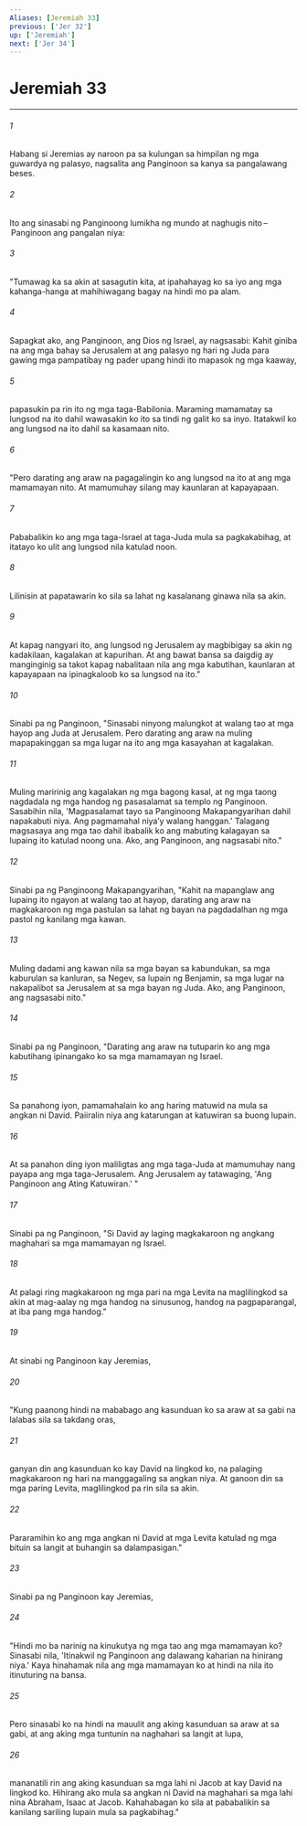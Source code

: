 ```yaml
---
Aliases: [Jeremiah 33]
previous: ['Jer 32']
up: ['Jeremiah']
next: ['Jer 34']
---
```

# Jeremiah 33

***

###### 1
Habang si Jeremias ay naroon pa sa kulungan sa himpilan ng mga guwardya ng palasyo, nagsalita ang Panginoon sa kanya sa pangalawang beses. 

###### 2
Ito ang sinasabi ng Panginoong lumikha ng mundo at naghugis nito – Panginoon ang pangalan niya: 

###### 3
"Tumawag ka sa akin at sasagutin kita, at ipahahayag ko sa iyo ang mga kahanga-hanga at mahihiwagang bagay na hindi mo pa alam. 

###### 4
Sapagkat ako, ang Panginoon, ang Dios ng Israel, ay nagsasabi: Kahit giniba na ang mga bahay sa Jerusalem at ang palasyo ng hari ng Juda para gawing mga pampatibay ng pader upang hindi ito mapasok ng mga kaaway, 

###### 5
papasukin pa rin ito ng mga taga-Babilonia. Maraming mamamatay sa lungsod na ito dahil wawasakin ko ito sa tindi ng galit ko sa inyo. Itatakwil ko ang lungsod na ito dahil sa kasamaan nito. 

###### 6
"Pero darating ang araw na pagagalingin ko ang lungsod na ito at ang mga mamamayan nito. At mamumuhay silang may kaunlaran at kapayapaan. 

###### 7
Pababalikin ko ang mga taga-Israel at taga-Juda mula sa pagkakabihag, at itatayo ko ulit ang lungsod nila katulad noon. 

###### 8
Lilinisin at papatawarin ko sila sa lahat ng kasalanang ginawa nila sa akin. 

###### 9
At kapag nangyari ito, ang lungsod ng Jerusalem ay magbibigay sa akin ng kadakilaan, kagalakan at kapurihan. At ang bawat bansa sa daigdig ay manginginig sa takot kapag nabalitaan nila ang mga kabutihan, kaunlaran at kapayapaan na ipinagkaloob ko sa lungsod na ito." 

###### 10
Sinabi pa ng Panginoon, "Sinasabi ninyong malungkot at walang tao at mga hayop ang Juda at Jerusalem. Pero darating ang araw na muling mapapakinggan sa mga lugar na ito ang mga kasayahan at kagalakan. 

###### 11
Muling maririnig ang kagalakan ng mga bagong kasal, at ng mga taong nagdadala ng mga handog ng pasasalamat sa templo ng Panginoon. Sasabihin nila, 'Magpasalamat tayo sa Panginoong Makapangyarihan dahil napakabuti niya. Ang pagmamahal niyaʼy walang hanggan.' Talagang magsasaya ang mga tao dahil ibabalik ko ang mabuting kalagayan sa lupaing ito katulad noong una. Ako, ang Panginoon, ang nagsasabi nito." 

###### 12
Sinabi pa ng Panginoong Makapangyarihan, "Kahit na mapanglaw ang lupaing ito ngayon at walang tao at hayop, darating ang araw na magkakaroon ng mga pastulan sa lahat ng bayan na pagdadalhan ng mga pastol ng kanilang mga kawan. 

###### 13
Muling dadami ang kawan nila sa mga bayan sa kabundukan, sa mga kaburulan sa kanluran, sa Negev, sa lupain ng Benjamin, sa mga lugar na nakapalibot sa Jerusalem at sa mga bayan ng Juda. Ako, ang Panginoon, ang nagsasabi nito." 

###### 14
Sinabi pa ng Panginoon, "Darating ang araw na tutuparin ko ang mga kabutihang ipinangako ko sa mga mamamayan ng Israel. 

###### 15
Sa panahong iyon, pamamahalain ko ang haring matuwid na mula sa angkan ni David. Paiiralin niya ang katarungan at katuwiran sa buong lupain. 

###### 16
At sa panahon ding iyon maliligtas ang mga taga-Juda at mamumuhay nang payapa ang mga taga-Jerusalem. Ang Jerusalem ay tatawaging, 'Ang Panginoon ang Ating Katuwiran.' " 

###### 17
Sinabi pa ng Panginoon, "Si David ay laging magkakaroon ng angkang maghahari sa mga mamamayan ng Israel. 

###### 18
At palagi ring magkakaroon ng mga pari na mga Levita na maglilingkod sa akin at mag-aalay ng mga handog na sinusunog, handog na pagpaparangal, at iba pang mga handog." 

###### 19
At sinabi ng Panginoon kay Jeremias, 

###### 20
"Kung paanong hindi na mababago ang kasunduan ko sa araw at sa gabi na lalabas sila sa takdang oras, 

###### 21
ganyan din ang kasunduan ko kay David na lingkod ko, na palaging magkakaroon ng hari na manggagaling sa angkan niya. At ganoon din sa mga paring Levita, maglilingkod pa rin sila sa akin. 

###### 22
Pararamihin ko ang mga angkan ni David at mga Levita katulad ng mga bituin sa langit at buhangin sa dalampasigan." 

###### 23
Sinabi pa ng Panginoon kay Jeremias, 

###### 24
"Hindi mo ba narinig na kinukutya ng mga tao ang mga mamamayan ko? Sinasabi nila, 'Itinakwil ng Panginoon ang dalawang kaharian na hinirang niya.' Kaya hinahamak nila ang mga mamamayan ko at hindi na nila ito itinuturing na bansa. 

###### 25
Pero sinasabi ko na hindi na mauulit ang aking kasunduan sa araw at sa gabi, at ang aking mga tuntunin na naghahari sa langit at lupa, 

###### 26
mananatili rin ang aking kasunduan sa mga lahi ni Jacob at kay David na lingkod ko. Hihirang ako mula sa angkan ni David na maghahari sa mga lahi nina Abraham, Isaac at Jacob. Kahahabagan ko sila at pababalikin sa kanilang sariling lupain mula sa pagkabihag."
